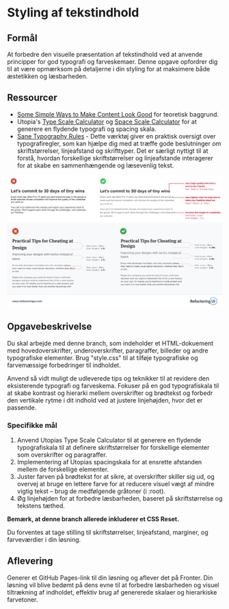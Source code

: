 # **Styling af tekstindhold**

## Formål

At forbedre den visuelle præsentation af tekstindhold ved at anvende principper for god typografi og farveskemaer. Denne opgave opfordrer dig til at være opmærksom på detaljerne i din styling for at maksimere både æstetikken og læsbarheden.

## Ressourcer

- [Some Simple Ways to Make Content Look Good](https://set.studio/some-simple-ways-to-make-content-look-good/) for teoretisk baggrund.
- Utopia's [Type Scale Calculator](https://utopia.fyi/type/calculator/?c=320,16,1.25,1240,18,1.333,5,1,&s=0.75%7C0.5%7C0.25,1.5%7C2%7C3%7C4%7C6,s-l&g=s,l,xl,12) og [Space Scale Calculator](https://utopia.fyi/space/calculator?c=320,16,1.25,1240,18,1.333,5,1,&s=0.75%7C0.5%7C0.25,1.5%7C2%7C3%7C4%7C6,s-l&g=s,l,xl,12) for at generere en flydende typografi og spacing skala.
- [Sane Typography Rules](https://anthonyhobday.com/sideprojects/saferules/) - Dette værktøj giver en praktisk oversigt over typografiregler, som kan hjælpe dig med at træffe gode beslutninger om skriftstørrelser, linjeafstand og skrifttyper. Det er særligt nyttigt til at forstå, hvordan forskellige skriftstørrelser og linjeafstande interagerer for at skabe en sammenhængende og læsevenlig tekst.

![billede 1](/assets/1.png)
![billede 2](/assets/2.png)

## Opgavebeskrivelse

Du skal arbejde med denne branch, som indeholder et HTML-dokuement med hovedoverskrifter, underoverskrifter, paragraffer, billeder og andre typografiske elementer. Brug "style.css" til at tilføje typografiske og farvemæssige forbedringer til indholdet.

Anvend så vidt muligt de udleverede tips og teknikker til at revidere den eksisterende typografi og farveskema. Fokuser på en god typografiskala til at skabe kontrast og hierarki mellem overskrifter og brødtekst og forbedr den vertikale rytme i dit indhold ved at justere linjehøjden, hvor det er passende.

### Specifikke mål

1. Anvend Utopias Type Scale Calculator til at generere en flydende typografiskala til at definere skriftstørrelser for forskellige elementer som overskrifter og paragraffer.
2. Implementering af Utopias spacingskala for at ensrette afstanden mellem de forskellige elementer.
3. Juster farven på brødtekst for at sikre, at overskrifter skiller sig ud, og overvej at bruge en lettere farve for at reducere visuel vægt af mindre vigtig tekst – brug de medfølgende gråtoner (i :root).
4. Øg linjehøjden for at forbedre læsbarheden, baseret på skriftstørrelse og tekstens tæthed.

**Bemærk, at denne branch allerede inkluderer et CSS Reset.**

Du forventes at tage stilling til skriftstørrelser, linjeafstand, marginer, og farveværdier i din løsning.

## Aflevering

Generer et GitHub Pages-link til din løsning og aflever det på Fronter. Din løsning vil blive bedømt på dens evne til at forbedre læsbarheden og visuel tiltrækning af indholdet, effektiv brug af genererede skalaer og hierarkiske farvetoner.
